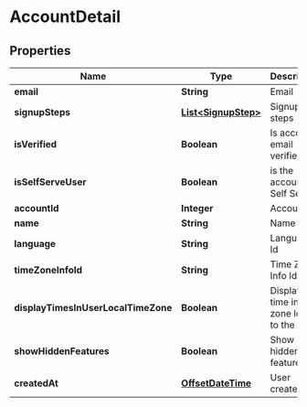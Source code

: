 
# AccountDetail

## Properties
Name | Type | Description | Notes
------------ | ------------- | ------------- | -------------
**email** | **String** | Email |  [optional]
**signupSteps** | [**List&lt;SignupStep&gt;**](SignupStep.md) | Signup steps |  [optional]
**isVerified** | **Boolean** | Is account email verified |  [optional]
**isSelfServeUser** | **Boolean** | is the account a Self Server |  [optional]
**accountId** | **Integer** | Accounts Id |  [optional]
**name** | **String** | Name |  [optional]
**language** | **String** | Language Id |  [optional]
**timeZoneInfoId** | **String** | Time Zone Info Id |  [optional]
**displayTimesInUserLocalTimeZone** | **Boolean** | Display the time in time zone local to the user |  [optional]
**showHiddenFeatures** | **Boolean** | Show hidden features |  [optional]
**createdAt** | [**OffsetDateTime**](OffsetDateTime.md) | User created at |  [optional]



